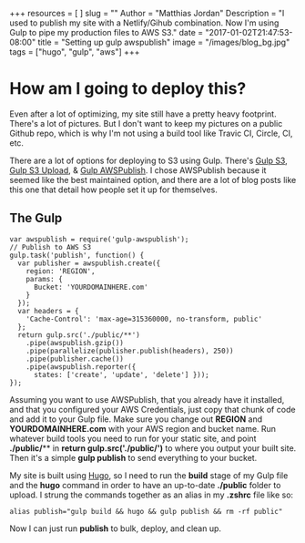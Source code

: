 +++
resources = [
]
slug = ""
Author = "Matthias Jordan"
Description = "I used to publish my site with a Netlify/Gihub combination. Now I'm using Gulp to pipe my production files to AWS S3."
date = "2017-01-02T21:47:53-08:00"
title = "Setting up gulp awspublish"
image = "/images/blog_bg.jpg"
tags = ["hugo", "gulp", "aws"]
+++
# How am I going to deploy this?
Even after a lot of optimizing, my site still have a pretty heavy footprint. There's a lot of pictures. But I don't want to keep my pictures on a public Github repo, which is why I'm not using a build tool like Travic CI, Circle, CI, etc.

There are a lot of options for deploying to S3 using Gulp. There's [Gulp S3](https://github.com/nkostelnik/gulp-s3), [Gulp S3 Upload](https://github.com/nkostelnik/gulp-s3), & [Gulp AWSPublish](https://github.com/pgherveou/gulp-awspublish). I chose AWSPublish because it seemed like the best maintained option, and there are a lot of blog posts like this one that detail how people set it up for themselves.

## The Gulp

```
var awspublish = require('gulp-awspublish');
// Publish to AWS S3
gulp.task('publish', function() {
  var publisher = awspublish.create({
    region: 'REGION',
    params: {
      Bucket: 'YOURDOMAINHERE.com'
    }
  });
  var headers = {
    'Cache-Control': 'max-age=315360000, no-transform, public'
  };
  return gulp.src('./public/**')
    .pipe(awspublish.gzip())
    .pipe(parallelize(publisher.publish(headers), 250))
    .pipe(publisher.cache())
    .pipe(awspublish.reporter({
      states: ['create', 'update', 'delete'] }));
});
```

Assuming you want to use AWSPublish, that you already have it installed, and that you configured your AWS Credentials, just copy that chunk of code and add it to your Gulp file. Make sure you change out **REGION** and **YOURDOMAINHERE.com** with your AWS region and bucket name. Run whatever build tools you need to run for your static site, and point **./public/**** in **return gulp.src('./public/')** to where you output your built site. Then it's a simple **gulp publish** to send everything to your bucket.

My site is built using [Hugo](https://gohugo.io), so I need to run the **build** stage of my Gulp file and the **hugo** command in order to have an up-to-date **./public** folder to upload. I strung the commands together as an alias in my **.zshrc** file like so:
```
alias publish="gulp build && hugo && gulp publish && rm -rf public"
```
Now I can just run **publish** to bulk, deploy, and clean up.
